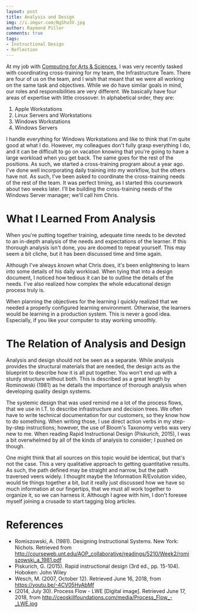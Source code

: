 ```yaml
---
layout: post
title: Analysis and Design
img: //i.imgur.com/NgSho3V.jpg
author: Raymond Piller
comments: true
tags:
- Instructional Design
- Reflection
---
```

At my job with [Computing for Arts & Sciences](httsp://its.cas.unt.edu), I was very recently tasked with coordinating cross-training for my team, the Infrastructure Team. There are four of us on the team, and I wish that meant that we were all working on the same task and objectives. While we do have similar goals in mind, our roles and responsibilities are very different. We basically have four areas of expertise with little crossover. In alphabetical order, they are:

1. Apple Workstations
1. Linux Servers and Workstations
1. Windows Workstations
1. Windows Servers

I handle everything for Windows Workstations and like to think that I'm quite good at what I do. However, my colleagues don't fully grasp everything I do, and it can be difficult to go on vacation knowing that you're going to have a large workload when you get back. The same goes for the rest of the positions. As such, we started a cross-training program about a year ago. I've done well incorporating daily training into my workflow, but the others have not. As such, I've been asked to coordinate the cross-training needs of the rest of the team. It was perfect timing, as I started this coursework about two weeks later. I'll be building the cross-training needs of the Windows Server manager; we'll call him Chris.

# What I Learned From Analysis

When you're putting together training, adequate time needs to be devoted to an in-depth analysis of the needs and expectations of the learner. If this thorough analysis isn't done, you are doomed to repeat yourself. This may seem a bit cliche, but it has been discussed time and time again.

Although I've always *known* what Chris does, it's been enlightening to learn into some details of his daily workload. When tying that into a design document, I noticed how tedious it can be to outline the details of the needs. I've also realized how complex the whole educational design process truly is.

When planning the objectives for the learning I quickly realized that we needed a properly configured learning environment. Otherwise, the learners would be learning in a production system. This is never a good idea. Especially, if you like your computer to stay working smoothly.

# The Relation of Analysis and Design

Analysis and design should not be seen as a separate. While analysis provides the structural materials that are needed, the design acts as the blueprint to describe how it is all put together. You won't end up with a sturdy structure without both. This is described as a great length by Rominowski (1981) as he details the importance of thorough analysis when developing quality design systems.

The systemic design that was used remind me a lot of the process flows, that we use in I.T. to describe infrastructure and decision trees. We often have to write technical documentation for our customers, so they know how to do something. When writing those, I use direct action verbs in my step-by-step instructions; however, the use of Bloom's Taxonomy verbs was very new to me. When reading Rapid Instructional Design (Piskurich, 2015), I was a bit overwhelmed by all of the kinds of analysis to consider; I pushed on though.

One might think that all sources on this topic would be identical, but that's not the case. This a very qualitative approach to getting quantitative results. As such, the path defined may be straight and narrow, but the path traversed veers widely. I thought maybe the Information R/Evolution video, would tie things together a bit, but it really just discussed how we have so much information at our fingertips, that we must all work together to organize it, so we can harness it. Although I agree with him, I don't foresee myself joining a crusade to start tagging blog articles.

# References

- Romiszowski, A. (1981). Designing Instructional Systems. New York: Nichols. Retrieved from http://courseweb.unt.edu/AOP_collaborative/readings/5210/Week2/romiszowski_a_1981.pdf
- Piskurich, G. (2015). Rapid instructional design (3rd ed., pp. 15-104). Hoboken: John Wiley
- Wesch, M. (2007, October 12). Retrieved June 16, 2018, from https://youtu.be/-4CV05HyAbMf
- (2014, July 30). Process Flow - LWE [Digital image]. Retrieved June 17, 2018, from http://ceoskillfoundations.com/media/Process_Flow_-_LWE.jpg